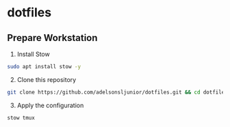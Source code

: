 # dotfiles

## Prepare Workstation

1. Install Stow
~~~bash
sudo apt install stow -y
~~~

2. Clone this repository

~~~bash
git clone https://github.com/adelsonsljunior/dotfiles.git && cd dotfiles
~~~

3. Apply the configuration

~~~bash
stow tmux
~~~